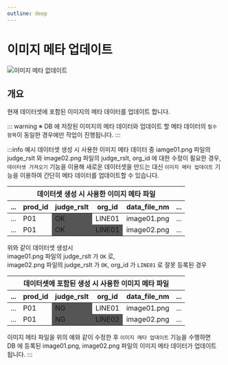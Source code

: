 ```yaml
---
outline: deep
---
```


# 이미지 메타 업데이트

![이미지 메타 없데이트](/ko/data/dataset-update-meta.png)


## 개요
현재 데이터셋에 포함된 이미지의 메타 데이터를 업데이트 합니다.

::: warning
※ DB 에 저장된 이미지의 메타 데이터와 업데이트 할 메타 데이터의 `필수 항목`이 동일한 경우에만 작업이 진행됩니다.
:::

:::info 예시
데이터셋 생성 시 사용한 이미지 메타 데이터 중 iamge01.png 파일의 judge_rslt 와 image02.png 파일의 judge_rslt, org_id 에 대한 수정이 필요한 경우,  
`데이터셋 가져오기` 기능을 이용해 새로운 데이터셋을 만드는 대신 `이미지 메타 업데이트` 기능을 이용하여 간단히 메타 데이터를 업데이트할 수 있습니다.

<style type="text/css">
.bg-noti {background-color:#555555; }
</style>
<table>
  <thead>
    <tr>
      <th colspan="6" style="text-align: center;">데이터셋 생성 시 사용한 이미지 메타 파일</th>
    </tr>
    <tr>
      <th>...</th>
      <th>prod_id</th>
      <th>judge_rslt</th>
      <th>org_id</th>
      <th>data_file_nm</th>
      <th>...</th>
    </tr>
  </thead>
  <tbody>
    <tr>
      <td>...</td>
      <td>P01</td>
      <td class="bg-noti">OK</td>
      <td>LINE01</td>
      <td>image01.png</td>
      <td>...</td>
    </tr>
    <tr>
      <td>...</td>
      <td>P01</td>
      <td class="bg-noti">OK</td>
      <td class="bg-noti">LINE01</td>
      <td>image02.png</td>
      <td>...</td>
    </tr>
  </tbody>
</table>

위와 같이 데이터셋 생성시  
image01.png 파일의 judge_rslt 가 `OK` 로,  
image02.png 파일의 judge_rslt 가 `OK`, org_id 가 `LINE01` 로 잘못 등록된 경우  

<table>
  <thead>
    <tr>
      <th colspan="6" style="text-align: center;">데이터셋에 포함된 생성 시 사용한 이미지 메타 파일</th>
    </tr>
    <tr>
      <th>...</th>
      <th>prod_id</th>
      <th>judge_rslt</th>
      <th>org_id</th>
      <th>data_file_nm</th>
      <th>...</th>
    </tr>
  </thead>
  <tbody>
    <tr>
      <td>...</td>
      <td>P01</td>
      <td class="bg-noti">NG</td>
      <td>LINE01</td>
      <td>image01.png</td>
      <td>...</td>
    </tr>
    <tr>
      <td>...</td>
      <td>P01</td>
      <td class="bg-noti">NG</td>
      <td class="bg-noti">LINE02</td>
      <td>image02.png</td>
      <td>...</td>
    </tr>
  </tbody>
</table>

이미지 메타 파일을 위의 예와 같이 수정한 후 `이미지 메타 업데이트` 기능을 수행하면  
DB 에 등록된 image01.png, image02.png 파일의 이미지 메타 데이터가 업데이트 됩니다.
:::

